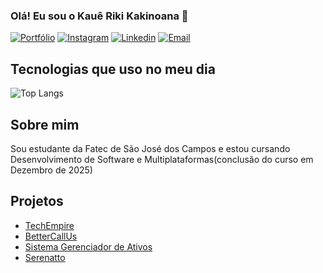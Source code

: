 ### Olá! Eu sou o Kauê Riki Kakinoana 👋

[![Portfólio](https://img.shields.io/website?label=portfólio/style=for-the-badge&url=https://portfolio-orpin-nine-25.vercel.app/)](https://portfolio-orpin-nine-25.vercel.app/)
[![Instagram](https://img.shields.io/badge/Instagram-E4405F?style=for-the-badge&logo=instagram&logoColor=white)](https://www.instagram.com/kaue_riki/)
[![Linkedin](https://img.shields.io/badge/LinkedIn-0077B5?style=for-the-badge&logo=linkedin&logoColor=white)](https://www.linkedin.com/in/kau%C3%AA-riki-70b518273/)
[![Email](https://img.shields.io/badge/Gmail-D14836?style=for-the-badge&logo=gmail&logoColor=white)](mailto:kauerikil@gmail.com/)

## Tecnologias que uso no meu dia
![Top Langs](https://github-readme-stats.vercel.app/api/top-langs/?username=kaueriki&hide_progress=true)

## Sobre mim
Sou estudante da Fatec de São José dos Campos e estou cursando Desenvolvimento de Software e Multiplataformas(conclusão do curso em Dezembro de 2025)

## Projetos
- [TechEmpire](https://github.com/APIEquipe/EquipeTechEmpireAPI)<br/>
- [BetterCallUs](https://github.com/BananaaScript/BetterCallUs)<br/>
- [Sistema Gerenciador de Ativos](https://github.com/BananaaScript/SGA.git)<br/>
- [Serenatto](https://github.com/kaueriki/Serrenatto-Alura.git)
